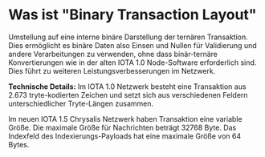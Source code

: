 <!--
---article_info
title: Was ist Chrysalis?
author: [author_1]
reviews: [reviewer_1, reviewer_2]
---
-->

# Was ist "Binary Transaction Layout"

Umstellung auf eine interne binäre Darstellung der ternären Transaktion. Dies ermöglicht es binäre Daten  also Einsen und Nullen für Validierung  und andere Verarbeitungen zu verwenden, ohne dass binär-ternäre Konvertierungen wie in der alten IOTA 1.0 Node-Software erforderlich sind. Dies führt zu weiteren Leistungsverbesserungen im Netzwerk.


**Technische Details:** 
Im IOTA 1.0 Netzwerk besteht eine Transaktion aus 2.673 tryte-kodierten Zeichen und setzt sich aus verschiedenen Feldern unterschiedlicher Tryte-Längen zusammen.

Im neuen IOTA 1.5 Chrysalis Netzwerk haben Transaktion eine variable Größe. Die maximale Größe für Nachrichten beträgt 32768 Byte. Das Indexfeld des Indexierungs-Payloads hat eine maximale Größe von 64 Bytes.
